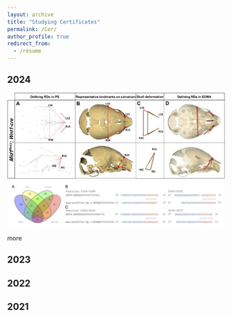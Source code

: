 ```yaml
---
layout: archive
title: "Studying Certificates"
permalink: /Cer/
author_profile: true
redirect_from:
  - /resume
---
```



<div class="rounded-border-box">
    <h2>2024</h2>
  <div class="image-container">
      <img src="/images/publications/paper2/paper2_main.jpg" alt="Image 1" >
      <img src="/images/publications/paper1/result1.png" alt="Image 2">
  </div>
    <p>more</p>
</div>



<div class="image-container">
    <h2>2023</h2>

</div>


<div class="rounded-border-box">
    <h2>2022</h2>

</div>


<div class="rounded-border-box">
    <h2>2021</h2>

</div>

